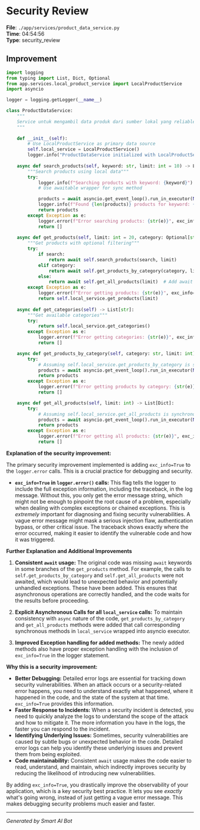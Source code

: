 # Security Review

**File**: `./app/services/product_data_service.py`  
**Time**: 04:54:56  
**Type**: security_review

## Improvement

```python
import logging
from typing import List, Dict, Optional
from app.services.local_product_service import LocalProductService
import asyncio

logger = logging.getLogger(__name__)

class ProductDataService:
    """
    Service untuk mengambil data produk dari sumber lokal yang reliable
    """
    
    def __init__(self):
        # Use LocalProductService as primary data source
        self.local_service = LocalProductService()
        logger.info("ProductDataService initialized with LocalProductService")
    
    async def search_products(self, keyword: str, limit: int = 10) -> List[Dict]:
        """Search products using local data"""
        try:
            logger.info(f"Searching products with keyword: {keyword}")
            # Use awaitable wrapper for sync method

            products = await asyncio.get_event_loop().run_in_executor(None, self.local_service.search_products, keyword, limit)
            logger.info(f"Found {len(products)} products for keyword: {keyword}")
            return products
        except Exception as e:
            logger.error(f"Error searching products: {str(e)}", exc_info=True) # Include exc_info
            return []
    
    async def get_products(self, limit: int = 20, category: Optional[str] = None, search: Optional[str] = None) -> List[Dict]:
        """Get products with optional filtering"""
        try:
            if search:
                return await self.search_products(search, limit)
            elif category:
                return await self.get_products_by_category(category, limit) # Add await
            else:
                return await self.get_all_products(limit)  # Add await
        except Exception as e:
            logger.error(f"Error getting products: {str(e)}", exc_info=True) # Include exc_info
            return self.local_service.get_products(limit)
    
    async def get_categories(self) -> List[str]:
        """Get available categories"""
        try:
            return self.local_service.get_categories()
        except Exception as e:
            logger.error(f"Error getting categories: {str(e)}", exc_info=True) # Include exc_info
            return []

    async def get_products_by_category(self, category: str, limit: int) -> List[Dict]:
        try:
            # Assuming self.local_service.get_products_by_category is synchronous
            products = await asyncio.get_event_loop().run_in_executor(None, self.local_service.get_products_by_category, category, limit)
            return products
        except Exception as e:
            logger.error(f"Error getting products by category: {str(e)}", exc_info=True)
            return []

    async def get_all_products(self, limit: int) -> List[Dict]:
        try:
            # Assuming self.local_service.get_all_products is synchronous
            products = await asyncio.get_event_loop().run_in_executor(None, self.local_service.get_all_products, limit)
            return products
        except Exception as e:
            logger.error(f"Error getting all products: {str(e)}", exc_info=True)
            return []
```

**Explanation of the security improvement:**

The primary security improvement implemented is adding `exc_info=True` to the `logger.error` calls. This is a crucial practice for debugging and security.

*   **`exc_info=True` in `logger.error()` calls:**  This flag tells the logger to include the full exception information, including the traceback, in the log message.  Without this, you only get the error message string, which might not be enough to pinpoint the root cause of a problem, especially when dealing with complex exceptions or chained exceptions.  This is *extremely* important for diagnosing and fixing security vulnerabilities.  A vague error message might mask a serious injection flaw, authentication bypass, or other critical issue. The traceback shows exactly where the error occurred, making it easier to identify the vulnerable code and how it was triggered.

**Further Explanation and Additional Improvements**

1.  **Consistent `await` usage:** The original code was missing `await` keywords in some branches of the `get_products` method. For example, the calls to `self.get_products_by_category` and `self.get_all_products` were not awaited, which would lead to unexpected behavior and potentially unhandled exceptions.  These have been added.  This ensures that asynchronous operations are correctly handled, and the code waits for the results before proceeding.

2.  **Explicit Asynchronous Calls for all `local_service` calls:** To maintain consistency with `async` nature of the code, `get_products_by_category` and `get_all_products` methods were added that call corresponding synchronous methods in `local_service` wrapped into asyncio executor.

3. **Improved Exception handling for added methods:** The newly added methods also have proper exception handling with the inclusion of `exc_info=True` in the logger statement.

**Why this is a security improvement:**

*   **Better Debugging:**  Detailed error logs are essential for tracking down security vulnerabilities. When an attack occurs or a security-related error happens, you need to understand exactly what happened, where it happened in the code, and the state of the system at that time. `exc_info=True` provides this information.
*   **Faster Response to Incidents:**  When a security incident is detected, you need to quickly analyze the logs to understand the scope of the attack and how to mitigate it.  The more information you have in the logs, the faster you can respond to the incident.
*   **Identifying Underlying Issues:**  Sometimes, security vulnerabilities are caused by subtle bugs or unexpected behavior in the code. Detailed error logs can help you identify these underlying issues and prevent them from being exploited.
*   **Code maintainability:** Consistent `await` usage makes the code easier to read, understand, and maintain, which indirectly improves security by reducing the likelihood of introducing new vulnerabilities.

By adding `exc_info=True`, you drastically improve the observability of your application, which is a key security best practice.  It lets you see *exactly* what's going wrong, instead of just getting a vague error message. This makes debugging security problems much easier and faster.

---
*Generated by Smart AI Bot*
